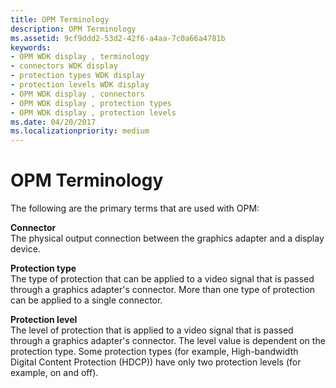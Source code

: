 ```yaml
---
title: OPM Terminology
description: OPM Terminology
ms.assetid: 9cf9ddd2-53d2-42f6-a4aa-7c0a66a4781b
keywords:
- OPM WDK display , terminology
- connectors WDK display
- protection types WDK display
- protection levels WDK display
- OPM WDK display , connectors
- OPM WDK display , protection types
- OPM WDK display , protection levels
ms.date: 04/20/2017
ms.localizationpriority: medium
---
```


# OPM Terminology


The following are the primary terms that are used with OPM:

<span id="Connector"></span><span id="connector"></span><span id="CONNECTOR"></span>**Connector**  
The physical output connection between the graphics adapter and a display device.

<span id="Protection_type"></span><span id="protection_type"></span><span id="PROTECTION_TYPE"></span>**Protection type**  
The type of protection that can be applied to a video signal that is passed through a graphics adapter's connector. More than one type of protection can be applied to a single connector.

<span id="Protection_level"></span><span id="protection_level"></span><span id="PROTECTION_LEVEL"></span>**Protection level**  
The level of protection that is applied to a video signal that is passed through a graphics adapter's connector. The level value is dependent on the protection type. Some protection types (for example, High-bandwidth Digital Content Protection (HDCP)) have only two protection levels (for example, on and off).

 

 






